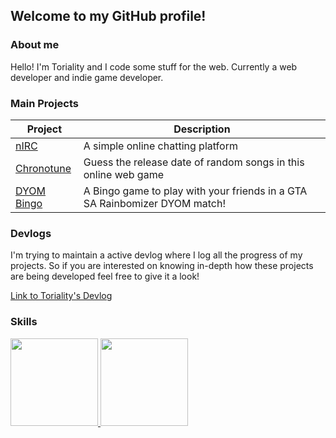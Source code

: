 ## Welcome to my GitHub profile!

### About me

Hello! I'm Toriality and I code some stuff for the web. Currently a web developer and indie game developer.

### Main Projects

| Project | Description |
| - | - |
| [nIRC](https://github.com/Toriality/nirc) | A simple online chatting platform |
| [Chronotune](https://github.com/Toriality/Chronotune) | Guess the release date of random songs in this online web game |
| [DYOM Bingo](https://github.com/Toriality/DYOM-Bingo) | A Bingo game to play with your friends in a GTA SA Rainbomizer DYOM match! |

### Devlogs

I'm trying to maintain a active devlog where I log all the progress of my projects. So if you are interested on knowing in-depth how these projects are being developed feel free to give it a look!

[Link to Toriality's Devlog](https://github.com/Toriality/my-devlog)

### Skills

<div>
  <a href="http://github.com/Toriality">
   <img height="140em"  src="https://github-readme-stats.vercel.app/api?username=toriality&count_private=true&hide=issues&show_icons=true&theme=material-palenight">
   <img height="140em"  src="https://github-readme-stats.vercel.app/api/top-langs/?username=toriality&exclude_repo=DYOM&theme=material-palenight&layout=compact">
  </a>
</div>

